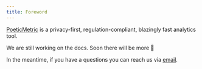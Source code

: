 ```yaml
---
title: Foreword
---
```


[PoeticMetric](/) is a privacy-first, regulation-compliant, blazingly fast analytics tool.

We are still working on the docs. Soon there will be more 💐

In the meantime, if you have a questions you can reach us via [email](mailto:support@poeticmetric.com).
